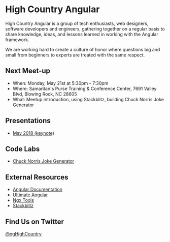 # High Country Angular

High Country Angular is a group of tech enthusiasts, web designers, software developers and engineers, gathering together on a regular basis to share knowledge, ideas, and lessons learned in working with the Angular framework.

We are working hard to create a culture of honor where questions big and small from beginners to experts are treated with the same respect.

## Next Meet-up

* When: Monday, May 21st at 5:30pm - 7:30pm
* Where: Samaritan's Purse Training & Conference Center, 7691 Valley Blvd, Blowing Rock, NC 28605
* What: Meetup introduction, using Stackblitz, building Chuck Norris Joke Generator

## Presentations

* [May 2018 (keynote)](https://github.com/ngHighCountry/meetup/blob/master/presentations/may-2018.key)

## Code Labs

* [Chuck Norris Joke Generator](https://github.com/ngHighCountry/meetup/blob/master/labs/chuck-norris-jokes-lab.md)

## External Resources

* [Angular Documentation](https://angular.io/docs)
* [Ultimate Angular](https://ultimateangular.com/)
* [Ngx Tools](https://ngx.tools/#/search)
* [Stackblitz](https://stackblitz.com/)

## Find Us on Twitter

[@ngHighCountry](https://twitter.com/ngHighCountry)
